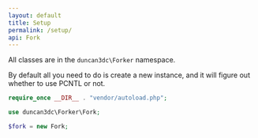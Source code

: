 ```yaml
---
layout: default
title: Setup
permalink: /setup/
api: Fork
---
```


All classes are in the `duncan3dc\Forker` namespace.

By default all you need to do is create a new instance, and it will figure out whether to use PCNTL or not.

```php
require_once __DIR__ . "vendor/autoload.php";

use duncan3dc\Forker\Fork;

$fork = new Fork;
```
